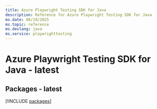 ```yaml
---
title: Azure Playwright Testing SDK for Java
description: Reference for Azure Playwright Testing SDK for Java
ms.date: 08/19/2025
ms.topic: reference
ms.devlang: java
ms.service: playwrighttesting
---
```

# Azure Playwright Testing SDK for Java - latest
## Packages - latest
[!INCLUDE [packages](playwright-testing-index.md)]